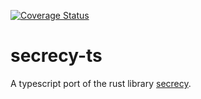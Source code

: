 <!-- Codecov-->

[![Coverage Status](https://coveralls.io/repos/github/ankarhem/secrecy-ts/badge.svg?branch=main)](https://coveralls.io/github/ankarhem/secrecy-ts?branch=main)

# secrecy-ts

A typescript port of the rust library [secrecy](https://lib.rs/crates/secrecy).
